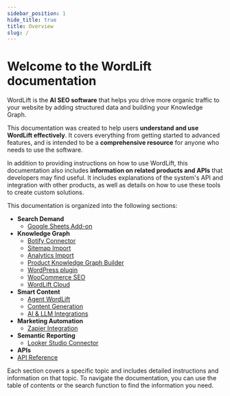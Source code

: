 ```yaml
---
sidebar_position: 1
hide_title: true
title: Overview
slug: /
---
```


# Welcome to the WordLift documentation

WordLift is the **AI SEO software** that helps you drive more organic traffic to your website by adding structured data and building your Knowledge Graph.

This documentation was created to help users **understand and use WordLift effectively**. It covers everything from getting started to advanced features, and is intended to be a **comprehensive resource** for anyone who needs to use the software.

In addition to providing instructions on how to use WordLift, this documentation also includes **information on related products and APIs** that developers may find useful. It includes explanations of the system's API and integration with other products, as well as details on how to use these tools to create custom solutions.

This documentation is organized into the following sections:

* **Search Demand**
  * [Google Sheets Add-on](/seo-add-on-google-sheets/introduction)
* **Knowledge Graph**
  * [Botify Connector](/knowledge-graph/botify/)
  * [Sitemap Import](/knowledge-graph/sitemap-import/)
  * [Analytics Import](/knowledge-graph/analytics-api/)
  * [Product Knowledge Graph Builder](/product-knowledge-graph-builder/introduction/)
  * [WordPress plugin](/wordpress-plugin)
  * [WooCommerce SEO](/woocommerce/introduction)
  * [WordLift Cloud](/cloud/)
* **Smart Content**
  * [Agent WordLift](/agent-wordlift)
  * [Content Generation](docs/content-generation/content-generation.md)
  * [AI & LLM Integrations](docs/llm-connectors/index.md)
* **Marketing Automation**
  * [Zapier Integration](/zapier/introduction)
* **Semantic Reporting**
  * [Looker Studio Connector](/looker-studio-connector/introduction)
* **APIs**
* [API Reference](/category/api)

Each section covers a specific topic and includes detailed instructions and information on that topic. To navigate the documentation, you can use the table of contents or the search function to find the information you need.
